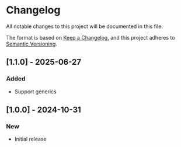 # Changelog

All notable changes to this project will be documented in this file.

The format is based on [Keep a Changelog](https://keepachangelog.com/),
and this project adheres to [Semantic Versioning](https://semver.org/).

## [1.1.0] - 2025-06-27

### Added

- Support generics


## [1.0.0] - 2024-10-31

### New

- Initial release
